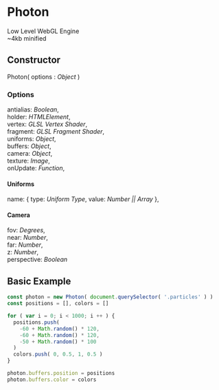 # Photon
Low Level WebGL Engine\
~4kb minified

## Constructor
Photon( options : *Object* )

### Options
antialias: *Boolean*,\
holder: *HTMLElement*,\
vertex: *GLSL Vertex Shader*,\
fragment: *GLSL Fragment Shader*,\
uniforms: *Object*,\
buffers: *Object*,\
camera: *Object*,\
texture: *Image*,\
onUpdate: *Function*,

#### Uniforms
name: { type: *Uniform Type*, value: *Number || Array* },

#### Camera
fov: *Degrees*,\
near: *Number*,\
far: *Number*,\
z: *Number*,\
perspective: *Boolean*

## Basic Example
```javascript
const photon = new Photon( document.querySelector( '.particles' ) )
const positions = [], colors = []

for ( var i = 0; i < 1000; i ++ ) {
  positions.push(
    -60 + Math.random() * 120,
    -60 + Math.random() * 120,
    -50 + Math.random() * 100
  )
  colors.push( 0, 0.5, 1, 0.5 )
}

photon.buffers.position = positions
photon.buffers.color = colors
```